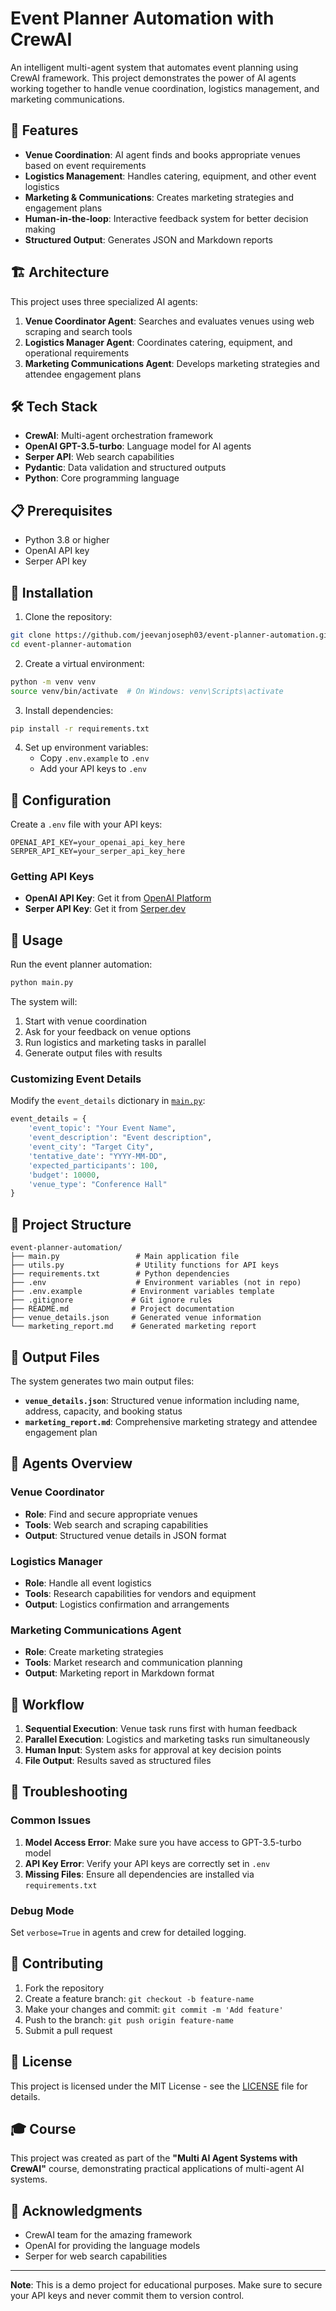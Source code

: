 # Event Planner Automation with CrewAI

An intelligent multi-agent system that automates event planning using CrewAI framework. This project demonstrates the power of AI agents working together to handle venue coordination, logistics management, and marketing communications.

## 🚀 Features

- **Venue Coordination**: AI agent finds and books appropriate venues based on event requirements
- **Logistics Management**: Handles catering, equipment, and other event logistics
- **Marketing & Communications**: Creates marketing strategies and engagement plans
- **Human-in-the-loop**: Interactive feedback system for better decision making
- **Structured Output**: Generates JSON and Markdown reports

## 🏗️ Architecture

This project uses three specialized AI agents:

1. **Venue Coordinator Agent**: Searches and evaluates venues using web scraping and search tools
2. **Logistics Manager Agent**: Coordinates catering, equipment, and operational requirements
3. **Marketing Communications Agent**: Develops marketing strategies and attendee engagement plans

## 🛠️ Tech Stack

- **CrewAI**: Multi-agent orchestration framework
- **OpenAI GPT-3.5-turbo**: Language model for AI agents
- **Serper API**: Web search capabilities
- **Pydantic**: Data validation and structured outputs
- **Python**: Core programming language

## 📋 Prerequisites

- Python 3.8 or higher
- OpenAI API key
- Serper API key

## 🚀 Installation

1. Clone the repository:
```bash
git clone https://github.com/jeevanjoseph03/event-planner-automation.git
cd event-planner-automation
```

2. Create a virtual environment:
```bash
python -m venv venv
source venv/bin/activate  # On Windows: venv\Scripts\activate
```

3. Install dependencies:
```bash
pip install -r requirements.txt
```

4. Set up environment variables:
   - Copy `.env.example` to `.env`
   - Add your API keys to `.env`

## 🔧 Configuration

Create a `.env` file with your API keys:

```env
OPENAI_API_KEY=your_openai_api_key_here
SERPER_API_KEY=your_serper_api_key_here
```

### Getting API Keys

- **OpenAI API Key**: Get it from [OpenAI Platform](https://platform.openai.com/api-keys)
- **Serper API Key**: Get it from [Serper.dev](https://serper.dev/)

## 🎯 Usage

Run the event planner automation:

```bash
python main.py
```

The system will:
1. Start with venue coordination
2. Ask for your feedback on venue options
3. Run logistics and marketing tasks in parallel
4. Generate output files with results

### Customizing Event Details

Modify the `event_details` dictionary in [`main.py`](main.py):

```python
event_details = {
    'event_topic': "Your Event Name",
    'event_description': "Event description",
    'event_city': "Target City",
    'tentative_date': "YYYY-MM-DD",
    'expected_participants': 100,
    'budget': 10000,
    'venue_type': "Conference Hall"
}
```

## 📁 Project Structure

```
event-planner-automation/
├── main.py                 # Main application file
├── utils.py                # Utility functions for API keys
├── requirements.txt        # Python dependencies
├── .env                    # Environment variables (not in repo)
├── .env.example           # Environment variables template
├── .gitignore             # Git ignore rules
├── README.md              # Project documentation
├── venue_details.json     # Generated venue information
└── marketing_report.md    # Generated marketing report
```

## 📄 Output Files

The system generates two main output files:

- **`venue_details.json`**: Structured venue information including name, address, capacity, and booking status
- **`marketing_report.md`**: Comprehensive marketing strategy and attendee engagement plan

## 🤖 Agents Overview

### Venue Coordinator
- **Role**: Find and secure appropriate venues
- **Tools**: Web search and scraping capabilities
- **Output**: Structured venue details in JSON format

### Logistics Manager
- **Role**: Handle all event logistics
- **Tools**: Research capabilities for vendors and equipment
- **Output**: Logistics confirmation and arrangements

### Marketing Communications Agent
- **Role**: Create marketing strategies
- **Tools**: Market research and communication planning
- **Output**: Marketing report in Markdown format

## 🔄 Workflow

1. **Sequential Execution**: Venue task runs first with human feedback
2. **Parallel Execution**: Logistics and marketing tasks run simultaneously
3. **Human Input**: System asks for approval at key decision points
4. **File Output**: Results saved as structured files

## 🚨 Troubleshooting

### Common Issues

1. **Model Access Error**: Make sure you have access to GPT-3.5-turbo model
2. **API Key Error**: Verify your API keys are correctly set in `.env`
3. **Missing Files**: Ensure all dependencies are installed via `requirements.txt`

### Debug Mode

Set `verbose=True` in agents and crew for detailed logging.

## 🤝 Contributing

1. Fork the repository
2. Create a feature branch: `git checkout -b feature-name`
3. Make your changes and commit: `git commit -m 'Add feature'`
4. Push to the branch: `git push origin feature-name`
5. Submit a pull request

## 📜 License

This project is licensed under the MIT License - see the [LICENSE](LICENSE) file for details.

## 🎓 Course

This project was created as part of the **"Multi AI Agent Systems with CrewAI"** course, demonstrating practical applications of multi-agent AI systems.

## 🙏 Acknowledgments

- CrewAI team for the amazing framework
- OpenAI for providing the language models
- Serper for web search capabilities

---

**Note**: This is a demo project for educational purposes. Make sure to secure your API keys and never commit them to version control.